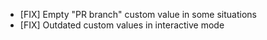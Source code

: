 - [FIX] Empty "PR branch" custom value in some situations
- [FIX] Outdated custom values in interactive mode
